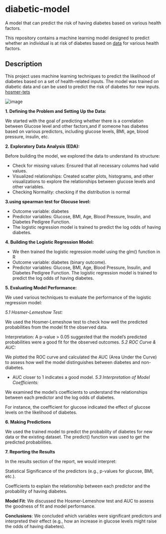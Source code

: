 # diabetic-model
A model that can predict the risk of having diabetes based on various health factors.

This repository contains a machine learning model designed to predict whether an individual is at risk of diabetes based on [data](https://github.com/Yasna81/diabetic-model/blob/main/diabetes.csv)  for various health factors.

## Description

This project uses machine learning techniques to predict the likelihood of diabetes based on a set of health-related inputs. The model was trained on diabetic data and can be used to predict the risk of diabetes for new inputs.
[hosmer-tets](plots/hosmer-tets)


![image](https://github.com/user-attachments/assets/d3918bb6-f10d-4317-997d-8532763cdd16)



__1. Defining the Problem and Setting Up the Data:__

We started with the goal of predicting whether there is a correlation between Glucose level and other factors,and if someone has diabetes based on various predictors, including glucose levels, BMI, age, blood pressure, insulin, etc.

__2. Exploratory Data Analysis (EDA):__

Before building the model, we explored the data to understand its structure:

- Check for missing values: Ensured that all necessary columns had valid values.
- Visualized relationships: Created scatter plots, histograms, and other visualizations to explore the relationships between glucose levels and other variables.
- Checking Normality: checking if the distribution is normal

__3.using spearman test for Glocuse level:__ 

- Outcome variable: diabetes 
- Predictor variables: Glucose, BMI, Age, Blood Pressure, Insulin, and Diabetes Pedigree Function.
- The logistic regression model is trained to predict the log odds of having diabetes.

__4. Building the Logistic Regression Model:__

- We then trained the logistic regression model using the glm() function in R
- Outcome variable: diabetes (binary outcome).
- Predictor variables: Glucose, BMI, Age, Blood Pressure, Insulin, and Diabetes Pedigree Function.
The logistic regression model is trained to predict the log odds of having diabetes.

__5. Evaluating Model Performance:__

We used various techniques to evaluate the performance of the logistic regression model:

_5.1 Hosmer-Lemeshow Test:_

We used the Hosmer-Lemeshow test to check how well the predicted probabilities from the model fit the observed data.

Interpretation: A p-value > 0.05 suggested that the model’s predicted probabilities were a good fit for the observed outcomes.
_5.2 ROC Curve & AUC:_

We plotted the ROC curve and calculated the AUC (Area Under the Curve) to assess how well the model distinguishes between diabetes and non-diabetes.

* AUC closer to 1 indicates a good model.
_5.3 Interpretation of Model Coefficients:_

We examined the model’s coefficients to understand the relationships between each predictor and the log odds of diabetes.

For instance, the coefficient for glucose indicated the effect of glucose levels on the likelihood of diabetes.

__6. Making Predictions__

We used the trained model to predict the probability of diabetes for new data or the existing dataset. The predict() function was used to get the predicted probabilities.

__7. Reporting the Results__

In the results section of the report, we would interpret:

Statistical Significance of the predictors (e.g., p-values for glucose, BMI, etc.).

Coefficients to explain the relationship between each predictor and the probability of having diabetes.

__Model Fit__: We discussed the Hosmer-Lemeshow test and AUC to assess the goodness of fit and model performance.

__Conclusions__: We concluded which variables were significant predictors and interpreted their effect (e.g., how an increase in glucose levels might raise the odds of having diabetes).
